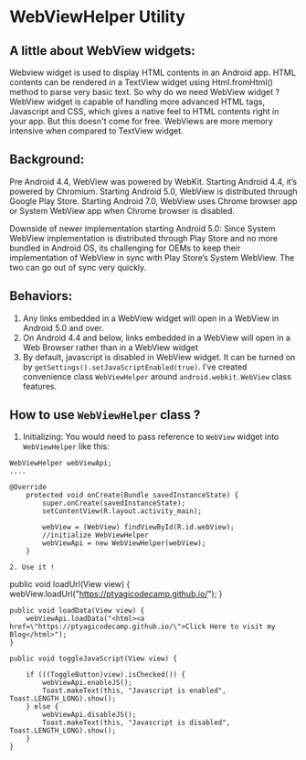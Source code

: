 # WebViewHelper Utility


## A little about WebView widgets:
Webview widget is used to display HTML contents in an Android app. HTML contents can be rendered in a TextView widget using Html.fromHtml() method to parse very basic text. So why do we need WebView widget ? WebView widget is capable of handling more advanced HTML tags, Javascript and CSS, which gives a native feel to HTML contents right in your app. But this doesn't come for free. WebViews are more memory intensive when compared to TextView widget.

## Background:
Pre Android 4.4, WebView was powered by WebKit. Starting Android 4.4, it’s powered by Chromium. Starting Android 5.0, WebView is distributed through Google Play Store. Starting Android 7.0, WebView uses Chrome browser app or System WebView app when Chrome browser is disabled.

Downside of newer implementation starting Android 5.0: Since System WebView implementation is distributed through Play Store and no more bundled in Android OS, its challenging for OEMs to keep their implementation of WebView in sync with Play Store’s System WebView. The two can go out of sync very quickly.

## Behaviors:
1. Any links embedded in a WebView widget will open in a WebView in Android 5.0 and over. 
2. On Android 4.4 and below, links embedded in a WebView will open in a Web Browser rather than in a WebView widget
3. By default, javascript is disabled in WebView widget. It can be turned on by `getSettings().setJavaScriptEnabled(true)`. I’ve created convenience class `WebViewHelper` around `android.webkit.WebView` class features.

## How to use `WebViewHelper` class ?
1. Initializing: You would need to pass reference to `WebView` widget into `WebViewHelper` like this:
```
WebViewHelper webViewApi;
....

@Override
    protected void onCreate(Bundle savedInstanceState) {
        super.onCreate(savedInstanceState);
        setContentView(R.layout.activity_main);

        webView = (WebView) findViewById(R.id.webView);
        //initialize WebViewHelper
        webViewApi = new WebViewHelper(webView);
    }

2. Use it !
```
public void loadUrl(View view) {
        webView.loadUrl("https://ptyagicodecamp.github.io/");
    }

    public void loadData(View view) {
        webViewApi.loadData("<html><a href=\"https://ptyagicodecamp.github.io/\">Click Here to visit my Blog</html>");
    }

    public void toggleJavaScript(View view) {

        if (((ToggleButton)view).isChecked()) {
            webViewApi.enableJS();
            Toast.makeText(this, "Javascript is enabled", Toast.LENGTH_LONG).show();
        } else {
            webViewApi.disableJS();
            Toast.makeText(this, "Javascript is disabled", Toast.LENGTH_LONG).show();
        }
    }
```



